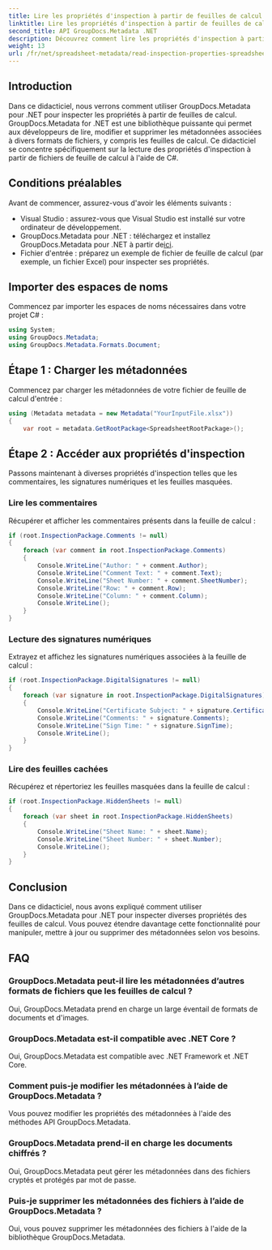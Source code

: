 ```yaml
---
title: Lire les propriétés d'inspection à partir de feuilles de calcul dans .NET
linktitle: Lire les propriétés d'inspection à partir de feuilles de calcul dans .NET
second_title: API GroupDocs.Metadata .NET
description: Découvrez comment lire les propriétés d'inspection à partir de feuilles de calcul à l'aide de GroupDocs.Metadata pour .NET. Accédez sans effort aux commentaires, aux signatures numériques et aux feuilles cachées.
weight: 13
url: /fr/net/spreadsheet-metadata/read-inspection-properties-spreadsheets/
---
```

## Introduction
Dans ce didacticiel, nous verrons comment utiliser GroupDocs.Metadata pour .NET pour inspecter les propriétés à partir de feuilles de calcul. GroupDocs.Metadata for .NET est une bibliothèque puissante qui permet aux développeurs de lire, modifier et supprimer les métadonnées associées à divers formats de fichiers, y compris les feuilles de calcul. Ce didacticiel se concentre spécifiquement sur la lecture des propriétés d'inspection à partir de fichiers de feuille de calcul à l'aide de C#.
## Conditions préalables
Avant de commencer, assurez-vous d'avoir les éléments suivants :
- Visual Studio : assurez-vous que Visual Studio est installé sur votre ordinateur de développement.
-  GroupDocs.Metadata pour .NET : téléchargez et installez GroupDocs.Metadata pour .NET à partir de[ici](https://releases.groupdocs.com/metadata/net/).
- Fichier d'entrée : préparez un exemple de fichier de feuille de calcul (par exemple, un fichier Excel) pour inspecter ses propriétés.

## Importer des espaces de noms
Commencez par importer les espaces de noms nécessaires dans votre projet C# :
```csharp
using System;
using GroupDocs.Metadata;
using GroupDocs.Metadata.Formats.Document;
```
## Étape 1 : Charger les métadonnées
Commencez par charger les métadonnées de votre fichier de feuille de calcul d'entrée :
```csharp
using (Metadata metadata = new Metadata("YourInputFile.xlsx"))
{
    var root = metadata.GetRootPackage<SpreadsheetRootPackage>();
```
## Étape 2 : Accéder aux propriétés d'inspection
Passons maintenant à diverses propriétés d'inspection telles que les commentaires, les signatures numériques et les feuilles masquées.
### Lire les commentaires
Récupérer et afficher les commentaires présents dans la feuille de calcul :
```csharp
if (root.InspectionPackage.Comments != null)
{
    foreach (var comment in root.InspectionPackage.Comments)
    {
        Console.WriteLine("Author: " + comment.Author);
        Console.WriteLine("Comment Text: " + comment.Text);
        Console.WriteLine("Sheet Number: " + comment.SheetNumber);
        Console.WriteLine("Row: " + comment.Row);
        Console.WriteLine("Column: " + comment.Column);
        Console.WriteLine();
    }
}
```
### Lecture des signatures numériques
Extrayez et affichez les signatures numériques associées à la feuille de calcul :
```csharp
if (root.InspectionPackage.DigitalSignatures != null)
{
    foreach (var signature in root.InspectionPackage.DigitalSignatures)
    {
        Console.WriteLine("Certificate Subject: " + signature.CertificateSubject);
        Console.WriteLine("Comments: " + signature.Comments);
        Console.WriteLine("Sign Time: " + signature.SignTime);
        Console.WriteLine();
    }
}
```
### Lire des feuilles cachées
Récupérez et répertoriez les feuilles masquées dans la feuille de calcul :
```csharp
if (root.InspectionPackage.HiddenSheets != null)
{
    foreach (var sheet in root.InspectionPackage.HiddenSheets)
    {
        Console.WriteLine("Sheet Name: " + sheet.Name);
        Console.WriteLine("Sheet Number: " + sheet.Number);
        Console.WriteLine();
    }
}
```

## Conclusion
Dans ce didacticiel, nous avons expliqué comment utiliser GroupDocs.Metadata pour .NET pour inspecter diverses propriétés des feuilles de calcul. Vous pouvez étendre davantage cette fonctionnalité pour manipuler, mettre à jour ou supprimer des métadonnées selon vos besoins.

## FAQ
### GroupDocs.Metadata peut-il lire les métadonnées d’autres formats de fichiers que les feuilles de calcul ?
Oui, GroupDocs.Metadata prend en charge un large éventail de formats de documents et d'images.
### GroupDocs.Metadata est-il compatible avec .NET Core ?
Oui, GroupDocs.Metadata est compatible avec .NET Framework et .NET Core.
### Comment puis-je modifier les métadonnées à l’aide de GroupDocs.Metadata ?
Vous pouvez modifier les propriétés des métadonnées à l'aide des méthodes API GroupDocs.Metadata.
### GroupDocs.Metadata prend-il en charge les documents chiffrés ?
Oui, GroupDocs.Metadata peut gérer les métadonnées dans des fichiers cryptés et protégés par mot de passe.
### Puis-je supprimer les métadonnées des fichiers à l’aide de GroupDocs.Metadata ?
Oui, vous pouvez supprimer les métadonnées des fichiers à l'aide de la bibliothèque GroupDocs.Metadata.
